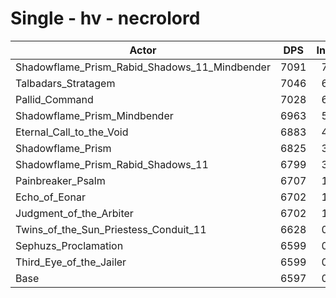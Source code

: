 # Single - hv - necrolord
| Actor | DPS | Increase |
|---|:---:|:---:|
|Shadowflame_Prism_Rabid_Shadows_11_Mindbender|7091|7.48%|
|Talbadars_Stratagem|7046|6.81%|
|Pallid_Command|7028|6.54%|
|Shadowflame_Prism_Mindbender|6963|5.55%|
|Eternal_Call_to_the_Void|6883|4.34%|
|Shadowflame_Prism|6825|3.46%|
|Shadowflame_Prism_Rabid_Shadows_11|6799|3.06%|
|Painbreaker_Psalm|6707|1.67%|
|Echo_of_Eonar|6702|1.60%|
|Judgment_of_the_Arbiter|6702|1.60%|
|Twins_of_the_Sun_Priestess_Conduit_11|6628|0.47%|
|Sephuzs_Proclamation|6599|0.03%|
|Third_Eye_of_the_Jailer|6599|0.02%|
|Base|6597|0.00%|
